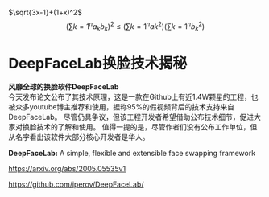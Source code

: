 $\sqrt{3x-1}+(1+x)^2$
$$\left( \sum{k=1}^n a_k b_k \right)^2 \leq \left( \sum{k=1}^n ak^2 \right) \left( \sum{k=1}^n b_k^2 \right)$$



# DeepFaceLab换脸技术揭秘
**风靡全球的换脸软件DeepFaceLab**  
今天发布论文公布了其技术原理，这是一款在Github上有近1.4W颗星的工程，也被众多youtube博主推荐和使用，据称95%的假视频背后的技术支持来自DeepFaceLab。
尽管仍具争议，但该工程开发者希望借助公布技术细节，促进大家对换脸技术的了解和使用。
值得一提的是，尽管作者们没有公布工作单位，但从名字看出该软件大部分核心开发者是华人。





**DeepFaceLab:** A simple, flexible and extensible face swapping framework




https://arxiv.org/abs/2005.05535v1

https://github.com/iperov/DeepFaceLab/


